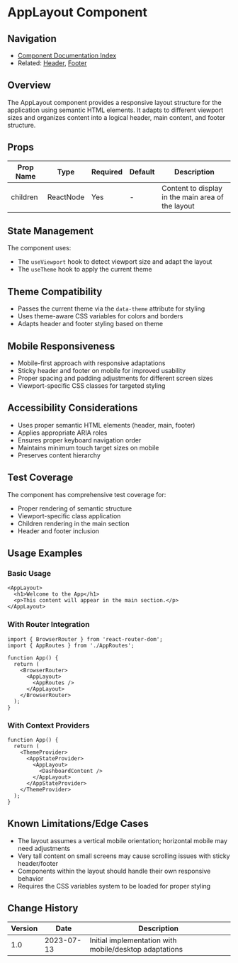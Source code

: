 # AppLayout Component

## Navigation
- [Component Documentation Index](../README.md#components)
- Related: [Header](./Header.md), [Footer](./Footer.md)

## Overview
The AppLayout component provides a responsive layout structure for the application using semantic HTML elements. It adapts to different viewport sizes and organizes content into a logical header, main content, and footer structure.

## Props

| Prop Name | Type | Required | Default | Description |
|-----------|------|----------|---------|-------------|
| children | ReactNode | Yes | - | Content to display in the main area of the layout |

## State Management

The component uses:
- The `useViewport` hook to detect viewport size and adapt the layout
- The `useTheme` hook to apply the current theme

## Theme Compatibility

- Passes the current theme via the `data-theme` attribute for styling
- Uses theme-aware CSS variables for colors and borders
- Adapts header and footer styling based on theme

## Mobile Responsiveness

- Mobile-first approach with responsive adaptations
- Sticky header and footer on mobile for improved usability
- Proper spacing and padding adjustments for different screen sizes
- Viewport-specific CSS classes for targeted styling

## Accessibility Considerations

- Uses proper semantic HTML elements (header, main, footer)
- Applies appropriate ARIA roles
- Ensures proper keyboard navigation order
- Maintains minimum touch target sizes on mobile
- Preserves content hierarchy

## Test Coverage

The component has comprehensive test coverage for:
- Proper rendering of semantic structure
- Viewport-specific class application
- Children rendering in the main section
- Header and footer inclusion

## Usage Examples

### Basic Usage
```tsx
<AppLayout>
  <h1>Welcome to the App</h1>
  <p>This content will appear in the main section.</p>
</AppLayout>
```

### With Router Integration
```tsx
import { BrowserRouter } from 'react-router-dom';
import { AppRoutes } from './AppRoutes';

function App() {
  return (
    <BrowserRouter>
      <AppLayout>
        <AppRoutes />
      </AppLayout>
    </BrowserRouter>
  );
}
```

### With Context Providers
```tsx
function App() {
  return (
    <ThemeProvider>
      <AppStateProvider>
        <AppLayout>
          <DashboardContent />
        </AppLayout>
      </AppStateProvider>
    </ThemeProvider>
  );
}
```

## Known Limitations/Edge Cases

- The layout assumes a vertical mobile orientation; horizontal mobile may need adjustments
- Very tall content on small screens may cause scrolling issues with sticky header/footer
- Components within the layout should handle their own responsive behavior
- Requires the CSS variables system to be loaded for proper styling

## Change History

| Version | Date | Description |
|---------|------|-------------|
| 1.0 | 2023-07-13 | Initial implementation with mobile/desktop adaptations |
